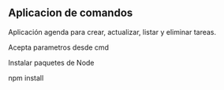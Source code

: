 ## Aplicacion de comandos

Aplicación agenda para crear, actualizar, listar y eliminar tareas.

Acepta parametros desde cmd

Instalar paquetes de Node

npm install